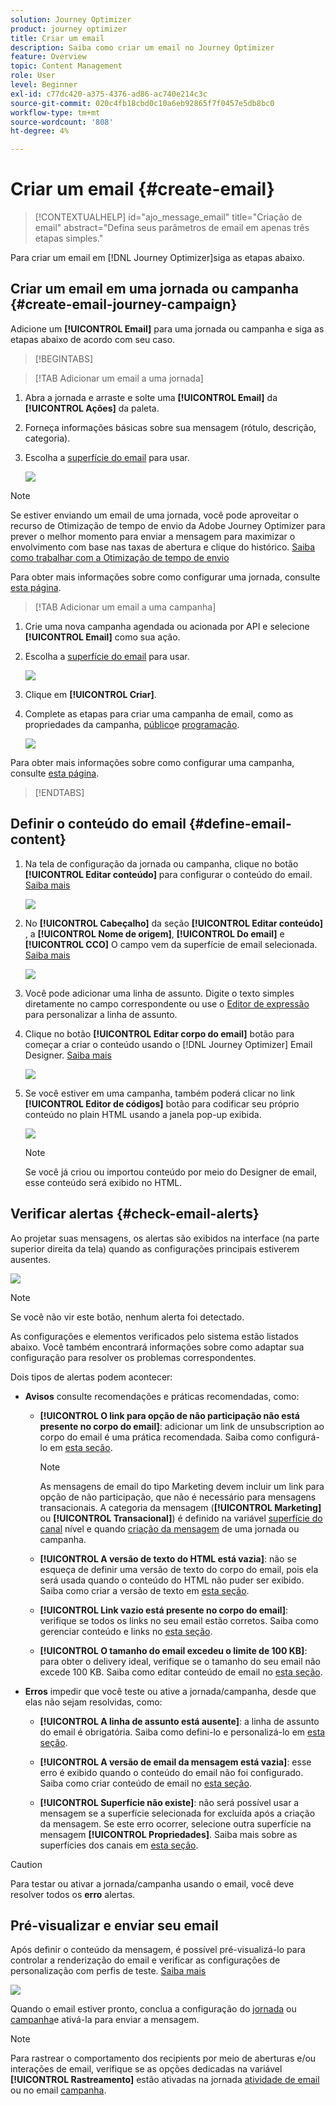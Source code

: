 ```yaml
---
solution: Journey Optimizer
product: journey optimizer
title: Criar um email
description: Saiba como criar um email no Journey Optimizer
feature: Overview
topic: Content Management
role: User
level: Beginner
exl-id: c77dc420-a375-4376-ad86-ac740e214c3c
source-git-commit: 020c4fb18cbd0c10a6eb92865f7f0457e5db8bc0
workflow-type: tm+mt
source-wordcount: '808'
ht-degree: 4%

---
```


# Criar um email {#create-email}

>[!CONTEXTUALHELP]
>id="ajo_message_email"
>title="Criação de email"
>abstract="Defina seus parâmetros de email em apenas três etapas simples."

Para criar um email em [!DNL Journey Optimizer]siga as etapas abaixo.

## Criar um email em uma jornada ou campanha {#create-email-journey-campaign}

Adicione um **[!UICONTROL Email]** para uma jornada ou campanha e siga as etapas abaixo de acordo com seu caso.

>[!BEGINTABS]

>[!TAB Adicionar um email a uma jornada]

1. Abra a jornada e arraste e solte uma **[!UICONTROL Email]** da **[!UICONTROL Ações]** da paleta.

1. Forneça informações básicas sobre sua mensagem (rótulo, descrição, categoria).

1. Escolha a [superfície do email](email-settings.md) para usar.

   ![](assets/email_journey.png)

>[!NOTE]
>
>Se estiver enviando um email de uma jornada, você pode aproveitar o recurso de Otimização de tempo de envio da Adobe Journey Optimizer para prever o melhor momento para enviar a mensagem para maximizar o envolvimento com base nas taxas de abertura e clique do histórico. [Saiba como trabalhar com a Otimização de tempo de envio](../building-journeys/journeys-message.md#send-time-optimization)

Para obter mais informações sobre como configurar uma jornada, consulte [esta página](../building-journeys/journey-gs.md).

>[!TAB Adicionar um email a uma campanha]

1. Crie uma nova campanha agendada ou acionada por API e selecione **[!UICONTROL Email]** como sua ação.

1. Escolha a [superfície do email](email-settings.md) para usar.

   ![](assets/email_campaign.png)

1. Clique em **[!UICONTROL Criar]**.

1. Complete as etapas para criar uma campanha de email, como as propriedades da campanha, [público](../segment/about-segments.md)e [programação](../campaigns/create-campaign.md#schedule).

   ![](assets/email_campaign_steps.png)

<!--
From the **[!UICONTROL Action]** section, specify if you want to track how your recipients react to your delivery: you can track email opens, and/or clicks on links and buttons in your email.

![](assets/email_campaign_tracking.png)
-->

Para obter mais informações sobre como configurar uma campanha, consulte [esta página](../campaigns/get-started-with-campaigns.md).

>[!ENDTABS]

## Definir o conteúdo do email {#define-email-content}

1. Na tela de configuração da jornada ou campanha, clique no botão **[!UICONTROL Editar conteúdo]** para configurar o conteúdo do email. [Saiba mais](get-started-email-design.md)

   ![](assets/email_campaign_edit_content.png)

1. No **[!UICONTROL Cabeçalho]** da seção **[!UICONTROL Editar conteúdo]** , a **[!UICONTROL Nome de origem]**, **[!UICONTROL Do email]** e **[!UICONTROL CCO]** O campo vem da superfície de email selecionada. [Saiba mais](email-settings.md) <!--check if same for journey-->

   ![](assets/email_designer_edit_content_header.png)

1. Você pode adicionar uma linha de assunto. Digite o texto simples diretamente no campo correspondente ou use o [Editor de expressão](../personalization/personalization-build-expressions.md) para personalizar a linha de assunto.

1. Clique no botão **[!UICONTROL Editar corpo do email]** botão para começar a criar o conteúdo usando o [!DNL Journey Optimizer] Email Designer. [Saiba mais](get-started-email-design.md)

   ![](assets/email_designer_edit_email_body.png)

1. Se você estiver em uma campanha, também poderá clicar no link **[!UICONTROL Editor de códigos]** botão para codificar seu próprio conteúdo no plain HTML usando a janela pop-up exibida.

   ![](assets/email_designer_edit_code_editor.png)

   >[!NOTE]
   >
   >Se você já criou ou importou conteúdo por meio do Designer de email, esse conteúdo será exibido no HTML.

## Verificar alertas {#check-email-alerts}

Ao projetar suas mensagens, os alertas são exibidos na interface (na parte superior direita da tela) quando as configurações principais estiverem ausentes.

![](assets/email_journey_alerts_details.png)

>[!NOTE]
>
>Se você não vir este botão, nenhum alerta foi detectado.

As configurações e elementos verificados pelo sistema estão listados abaixo. Você também encontrará informações sobre como adaptar sua configuração para resolver os problemas correspondentes.

Dois tipos de alertas podem acontecer:

* **Avisos** consulte recomendações e práticas recomendadas, como:

   * **[!UICONTROL O link para opção de não participação não está presente no corpo do email]**: adicionar um link de unsubscription ao corpo do email é uma prática recomendada. Saiba como configurá-lo em [esta seção](../privacy/opt-out.md#opt-out-management).

      >[!NOTE]
      >
      >As mensagens de email do tipo Marketing devem incluir um link para opção de não participação, que não é necessário para mensagens transacionais. A categoria da mensagem (**[!UICONTROL Marketing]** ou **[!UICONTROL Transacional]**) é definido na variável [superfície do canal](email-settings.md#email-type) nível e quando [criação da mensagem](#create-email-journey-campaign) de uma jornada ou campanha.

   * **[!UICONTROL A versão de texto do HTML está vazia]**: não se esqueça de definir uma versão de texto do corpo do email, pois ela será usada quando o conteúdo do HTML não puder ser exibido. Saiba como criar a versão de texto em [esta seção](text-version-email.md).

   * **[!UICONTROL Link vazio está presente no corpo do email]**: verifique se todos os links no seu email estão corretos. Saiba como gerenciar conteúdo e links no [esta seção](content-from-scratch.md).

   * **[!UICONTROL O tamanho do email excedeu o limite de 100 KB]**: para obter o delivery ideal, verifique se o tamanho do seu email não excede 100 KB. Saiba como editar conteúdo de email no [esta seção](content-from-scratch.md).

* **Erros** impedir que você teste ou ative a jornada/campanha, desde que elas não sejam resolvidas, como:

   * **[!UICONTROL A linha de assunto está ausente]**: a linha de assunto do email é obrigatória. Saiba como defini-lo e personalizá-lo em [esta seção](create-email.md).

   <!--HTML is empty when Amp HTML is present-->

   * **[!UICONTROL A versão de email da mensagem está vazia]**: esse erro é exibido quando o conteúdo do email não foi configurado. Saiba como criar conteúdo de email no [esta seção](get-started-email-design.md).

   * **[!UICONTROL Superfície não existe]**: não será possível usar a mensagem se a superfície selecionada for excluída após a criação da mensagem. Se este erro ocorrer, selecione outra superfície na mensagem **[!UICONTROL Propriedades]**. Saiba mais sobre as superfícies dos canais em [esta seção](../configuration/channel-surfaces.md).


>[!CAUTION]
>
>Para testar ou ativar a jornada/campanha usando o email, você deve resolver todos os **erro** alertas.

## Pré-visualizar e enviar seu email

Após definir o conteúdo da mensagem, é possível pré-visualizá-lo para controlar a renderização do email e verificar as configurações de personalização com perfis de teste. [Saiba mais](preview.md)

![](assets/email_designer_edit_simulate.png)

Quando o email estiver pronto, conclua a configuração do [jornada](../building-journeys/journey-gs.md) ou [campanha](../campaigns/create-campaign.md)e ativá-la para enviar a mensagem.

>[!NOTE]
>
>Para rastrear o comportamento dos recipients por meio de aberturas e/ou interações de email, verifique se as opções dedicadas na variável **[!UICONTROL Rastreamento]** estão ativadas na jornada [atividade de email](../building-journeys/journeys-message.md) ou no email [campanha](../campaigns/create-campaign.md).<!--to move?-->

<!--

## Define your email content {#email-content}

Use [!DNL Journey Optimizer] Email Designer to [design your email from scratch](../email/content-from-scratch.md). If you have an existing content, you can [import it in the Email Designer](../email/existing-content.md), or [code your own content](../email/code-content.md) in [!DNL Journey Optimizer]. 

[!DNL Journey Optimizer] comes with a set of [built-in templates](email-templates.md) to help you start. Any email can also be saved as a template.

Use [!DNL Journey Optimizer] Expression editor to personalize your messages with profiles' data. For more on personalization, refer to [this section](../personalization/personalize.md).

Adapt the content of your messages to the targeted profiles by using [!DNL Journey Optimizer] dynamic content capabilities. [Get started with dynamic content](../personalization/get-started-dynamic-content.md)

## Email tracking {#email-tracking}

If you want to track the behavior of your recipients through openings and/or clicks on links, enable the following options: **[!UICONTROL Email opens]** and **[!UICONTROL Click on email]**. 

Learn more about tracking in [this section](message-tracking.md).

## Validate your email content {#email-content-validate}

Control the rendering of your email, and check personalization settings with test profiles, using the preview section on the left-hand side. For more on this, refer to [this section](preview.md).

![](assets/messages-simple-preview.png)

You must also check alerts in the upper section of the editor.  Some of them are simple warnings, but others can prevent you from using the message. 

-->

